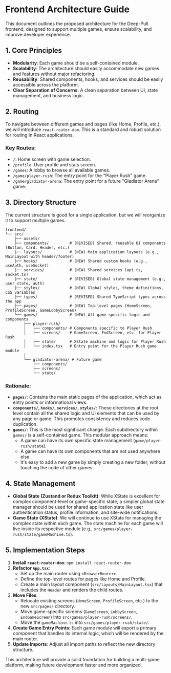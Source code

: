 # Frontend Architecture Guide

This document outlines the proposed architecture for the Deep-Pull frontend, designed to support multiple games, ensure scalability, and improve developer experience.

## 1. Core Principles

- **Modularity**: Each game should be a self-contained module.
- **Scalability**: The architecture should easily accommodate new games and features without major refactoring.
- **Reusability**: Shared components, hooks, and services should be easily accessible across the platform.
- **Clear Separation of Concerns**: A clean separation between UI, state management, and business logic.

## 2. Routing

To navigate between different games and pages (like Home, Profile, etc.), we will introduce `react-router-dom`. This is a standard and robust solution for routing in React applications.

### Key Routes:

- `/`: Home screen with game selection.
- `/profile`: User profile and stats screen.
- `/games`: A lobby to browse all available games.
- `/game/player-rush`: The entry point for the "Player Rush" game.
- `/game/gladiator-arena`: The entry point for a future "Gladiator Arena" game.

## 3. Directory Structure

The current structure is good for a single application, but we will reorganize it to support multiple games.

```
frontend/
└── src/
    ├── assets/
    ├── components/         # (REVISED) Shared, reusable UI components (Button, Card, Header, etc.)
    ├── layouts/            # (NEW) Main application layouts (e.g., MainLayout with header/footer)
    ├── hooks/              # (NEW) Shared custom hooks (e.g., useAuth, useSocket)
    ├── services/           # (NEW) Shared services (api.ts, socket.ts)
    ├── state/              # (REVISED) Global state management (e.g., user state, auth)
    ├── styles/             # (NEW) Global styles, theme definitions, CSS variables
    ├── types/              # (REVISED) Shared TypeScript types across the app
    ├── pages/              # (NEW) Top-level pages (HomeScreen, ProfileScreen, GameLobbyScreen)
    └── games/              # (NEW) All game-specific logic and components
        ├── player-rush/
        │   ├── components/ # Components specific to Player Rush
        │   ├── screens/    # GameScreen, EndScreen, etc. for Player Rush
        │   ├── state/      # XState machine and logic for Player Rush
        │   └── index.tsx   # Entry point for the Player Rush game module
        │
        └── gladiator-arena/ # Future game
            ├── components/
            ├── screens/
            └── state/
```

### Rationale:

- **`pages/`**: Contains the main static pages of the application, which act as entry points or informational views.
- **`components/`, `hooks/`, `services/`, `styles/`**: These directories at the root level contain all the shared logic and UI elements that can be used by any page or game. This promotes consistency and reduces code duplication.
- **`games/`**: This is the most significant change. Each subdirectory within `games/` is a self-contained game. This modular approach means:
  - A game can have its own specific state management (`game/player-rush/state`).
  - A game can have its own components that are not used anywhere else.
  - It's easy to add a new game by simply creating a new folder, without touching the code of other games.

## 4. State Management

- **Global State (Zustand or Redux Toolkit)**: While XState is excellent for complex component-level or game-specific state, a simpler global state manager should be used for shared application state like user authentication status, profile information, and site-wide notifications.
- **Game State (XState)**: We will continue to use XState for managing the complex state within each game. The state machine for each game will live inside its respective module (e.g., `src/games/player-rush/state/gameMachine.ts`).

## 5. Implementation Steps

1.  **Install `react-router-dom`**: `npm install react-router-dom`
2.  **Refactor `App.tsx`**:
    - Set up the main router using `<BrowserRouter>`.
    - Define the top-level routes for pages like Home and Profile.
    - Create a main layout component (`src/layouts/MainLayout.tsx`) that includes the `Header` and renders the child routes.
3.  **Move Files**:
    - Relocate existing screens (`HomeScreen`, `ProfileScreen`, etc.) to the new `src/pages/` directory.
    - Move game-specific screens (`GameScreen`, `LobbyScreen`, `EndGameScreen`) into `src/games/player-rush/screens/`.
    - Move the `gameMachine.ts` into `src/games/player-rush/state/`.
4.  **Create Game Entry Points**: Each game module will export a primary component that handles its internal logic, which will be rendered by the main router.
5.  **Update Imports**: Adjust all import paths to reflect the new directory structure.

This architecture will provide a solid foundation for building a multi-game platform, making future development faster and more organized.
